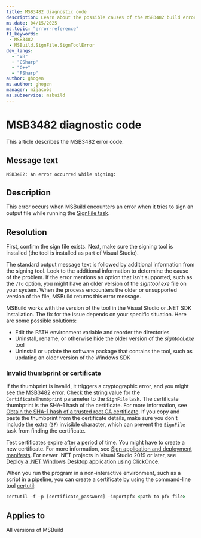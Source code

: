 ```yaml
---
title: MSB3482 diagnostic code
description: Learn about the possible causes of the MSB3482 build error and get troubleshooting tips.
ms.date: 04/15/2025
ms.topic: "error-reference"
f1_keywords:
 - MSB3482
 - MSBuild.SignFile.SignToolError
dev_langs:
  - "VB"
  - "CSharp"
  - "C++"
  - "FSharp"
author: ghogen
ms.author: ghogen
manager: mijacobs
ms.subservice: msbuild
---
```

# MSB3482 diagnostic code

<!-- :::ErrorDefinitionDescription::: -->
<!-- :::editable-content name="introDescription"::: -->
This article describes the MSB3482 error code.
<!-- :::editable-content-end::: -->

## Message text

`MSB3482: An error occurred while signing:`

<!-- :::editable-content name="postOutputDescription"::: -->
## Description

This error occurs when MSBuild encounters an error when it tries to sign an output file while running the [SignFile task](../signfile-task.md). 

## Resolution

First, confirm the sign file exists. Next, make sure the signing tool is installed (the tool is installed as part of Visual Studio).

The standard output message text is followed by additional information from the signing tool. Look to the additional information to determine the cause of the problem. If the error mentions an option that isn't supported, such as the `/fd` option, you might have an older version of the *signtool.exe* file on your system. When the process encounters the older or unsupported version of the file, MSBuild returns this error message.

MSBuild works with the version of the tool in the Visual Studio or .NET SDK installation. The fix for the issue depends on your specific situation. Here are some possible solutions:

- Edit the PATH environment variable and reorder the directories
- Uninstall, rename, or otherwise hide the older version of the *signtool.exe* tool
- Uninstall or update the software package that contains the tool, such as updating an older version of the Windows SDK

### Invalid thumbprint or certificate

If the thumbprint is invalid, it triggers a cryptographic error, and you might see the MSB3482 error. Check the string value for the `CertificateThumbprint` parameter to the `SignFile` task. The certificate thumbprint is the SHA-1 hash of the certificate. For more information, see [Obtain the SHA-1 hash of a trusted root CA certificate](/previous-versions/windows/it-pro/windows-server-2008-R2-and-2008/cc733076\(v\=ws.10\)). If you copy and paste the thumbprint from the certificate details, make sure you don't include the extra (`3F`) invisible character, which can prevent the `SignFile` task from finding the certificate.

Test certificates expire after a period of time. You might have to create a new certificate. For more information, see [Sign application and deployment manifests](../../ide/how-to-sign-application-and-deployment-manifests.md). For newer .NET projects in Visual Studio 2019 or later, see [Deploy a .NET Windows Desktop application using ClickOnce](../../deployment/quickstart-deploy-using-clickonce-folder.md).

When you run the program in a non-interactive environment, such as a script in a pipeline, you can create a certificate by using the command-line tool [certutil](/windows-server/administration/windows-commands/certutil):

```cmd
certutil –f –p [certificate_password] –importpfx <path to pfx file>
```
<!-- :::editable-content-end::: -->
<!-- :::ErrorDefinitionDescription-end::: -->

## Applies to

All versions of MSBuild